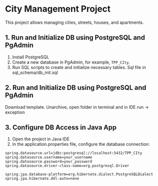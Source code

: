 # City Management Project

This project allows managing cities, streets, houses, and apartments.

## 1. Run and Initialize DB using PostgreSQL and PgAdmin
1. Install PostgreSQL
2. Create a new database in PgAdmin, for example, `TPP_CIty`.
3. Run SQL scripts to create and initialize necessary tables. Sql file in sql_schema/db_init.sql

## 2. Run and Initialize DB using PostgreSQL and PgAdmin
Download template. Unarchive, open folder in terminal and in IDE run -> exception

## 3. Configure DB Access in Java App
1. Open the project in Java IDE
2. In the application.properties file, configure the database connection:

```
spring.datasource.url=jdbc:postgresql://localhost:5432/TPP_CIty
spring.datasource.username=your_username
spring.datasource.password=your_password
spring.datasource.driver-class-name=org.postgresql.Driver

spring.jpa.database-platform=org.hibernate.dialect.PostgreSQLDialect
spring.jpa.hibernate.ddl-auto=none
```
